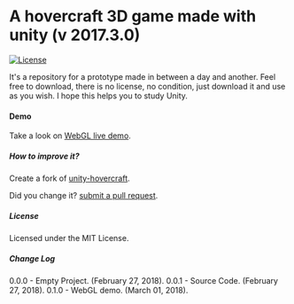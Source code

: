 # A hovercraft 3D game made with unity (v 2017.3.0) #

[![License](http://img.shields.io/:license-MIT-blue.svg)](https://raw.githubusercontent.com/joaokucera/unity-hovercraft/master/LICENSE)

It's a repository for a prototype made in between a day and another. Feel free to download, there is no license, no condition, just download it and use as you wish. I hope this helps you to study Unity.

#### Demo

Take a look on [WebGL live demo](https://rawgit.com/joaokucera/unity-hovercraft/master/build/webgl/index.html).

##### How to improve it?

Create a fork of [unity-hovercraft](https://github.com/joaokucera/unity-hovercraft/fork). 

Did you change it? [submit a pull request](https://github.com/joaokucera/unity-hovercraft/pull/new/master).

##### License

Licensed under the MIT License.

##### Change Log

0.0.0 - Empty Project. (February 27, 2018).
0.0.1 - Source Code. (February 27, 2018).
0.1.0 - WebGL demo. (March 01, 2018).